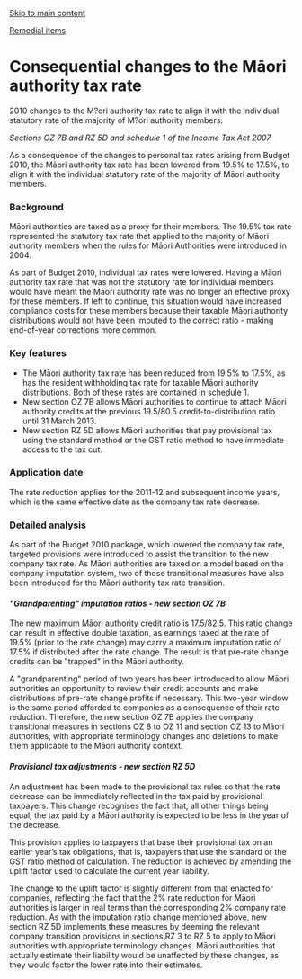 [Skip to main content](#main-content-tt)

[Remedial items](/new-legislation/act-articles/taxation-gst-and-remedial-matters-act-2010/remedial-items "Remedial items")

Consequential changes to the Māori authority tax rate
=====================================================

2010 changes to the M?ori authority tax rate to align it with the individual statutory rate of the majority of M?ori authority members.

_Sections OZ 7B and RZ 5D and schedule 1 of the Income Tax Act 2007_

As a consequence of the changes to personal tax rates arising from Budget 2010, the Māori authority tax rate has been lowered from 19.5% to 17.5%, to align it with the individual statutory rate of the majority of Māori authority members.

### Background

Māori authorities are taxed as a proxy for their members. The 19.5% tax rate represented the statutory tax rate that applied to the majority of Māori authority members when the rules for Māori Authorities were introduced in 2004.

As part of Budget 2010, individual tax rates were lowered. Having a Māori authority tax rate that was not the statutory rate for individual members would have meant the Māori authority rate was no longer an effective proxy for these members. If left to continue, this situation would have increased compliance costs for these members because their taxable Māori authority distributions would not have been imputed to the correct ratio - making end-of-year corrections more common.

### Key features

*   The Māori authority tax rate has been reduced from 19.5% to 17.5%, as has the resident withholding tax rate for taxable Māori authority distributions. Both of these rates are contained in schedule 1.
*   New section OZ 7B allows Māori authorities to continue to attach Māori authority credits at the previous 19.5/80.5 credit-to-distribution ratio until 31 March 2013.
*   New section RZ 5D allows Māori authorities that pay provisional tax using the standard method or the GST ratio method to have immediate access to the tax cut.

### Application date

The rate reduction applies for the 2011-12 and subsequent income years, which is the same effective date as the company tax rate decrease.

### Detailed analysis

As part of the Budget 2010 package, which lowered the company tax rate, targeted provisions were introduced to assist the transition to the new company tax rate. As Māori authorities are taxed on a model based on the company imputation system, two of those transitional measures have also been introduced for the Māori authority tax rate transition.

#### _"Grandparenting" imputation ratios - new section OZ 7B_

The new maximum Māori authority credit ratio is 17.5/82.5. This ratio change can result in effective double taxation, as earnings taxed at the rate of 19.5% (prior to the rate change) may carry a maximum imputation ratio of 17.5% if distributed after the rate change. The result is that pre-rate change credits can be "trapped" in the Māori authority.

A "grandparenting" period of two years has been introduced to allow Māori authorities an opportunity to review their credit accounts and make distributions of pre-rate change profits if necessary. This two-year window is the same period afforded to companies as a consequence of their rate reduction. Therefore, the new section OZ 7B applies the company transitional measures in sections OZ 8 to OZ 11 and section OZ 13 to Māori authorities, with appropriate terminology changes and deletions to make them applicable to the Māori authority context.

#### _Provisional tax adjustments - new section RZ 5D_

An adjustment has been made to the provisional tax rules so that the rate decrease can be immediately reflected in the tax paid by provisional taxpayers. This change recognises the fact that, all other things being equal, the tax paid by a Māori authority is expected to be less in the year of the decrease.

This provision applies to taxpayers that base their provisional tax on an earlier year’s tax obligations, that is, taxpayers that use the standard or the GST ratio method of calculation. The reduction is achieved by amending the uplift factor used to calculate the current year liability.

The change to the uplift factor is slightly different from that enacted for companies, reflecting the fact that the 2% rate reduction for Māori authorities is larger in real terms than the corresponding 2% company rate reduction. As with the imputation ratio change mentioned above, new section RZ 5D implements these measures by deeming the relevant company transition provisions in sections RZ 3 to RZ 5 to apply to Māori authorities with appropriate terminology changes. Māori authorities that actually estimate their liability would be unaffected by these changes, as they would factor the lower rate into their estimates.